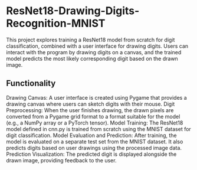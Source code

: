 # ResNet18-Drawing-Digits-Recognition-MNIST
This project explores training a ResNet18 model from scratch for digit classification, combined with a user interface for drawing digits. Users can interact with the program by drawing digits on a canvas, and the trained model predicts the most likely corresponding digit based on the drawn image.

## Functionality

Drawing Canvas: A user interface is created using Pygame that provides a drawing canvas where users can sketch digits with their mouse.
Digit Preprocessing: When the user finishes drawing, the drawn pixels are converted from a Pygame grid format to a format suitable for the model (e.g., a NumPy array or a PyTorch tensor).
Model Training: The ResNet18 model defined in cnn.py is trained from scratch using the MNIST dataset for digit classification.
Model Evaluation and Prediction: After training, the model is evaluated on a separate test set from the MNIST dataset. It also predicts digits based on user drawings using the processed image data.
Prediction Visualization: The predicted digit is displayed alongside the drawn image, providing feedback to the user.
